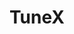 ---
layout: page
title: TuneX
description: A powerful CLI toolkit offering one shot solution for LLM in running, finetuning and instruction tuning with powerful customized kernels
img: assets/img/tunex.png
importance: 1
category: Natural Language Processing
github: https://github.com/SwayamInSync/TuneX
redirect: https://github.com/SwayamInSync/TuneX
---